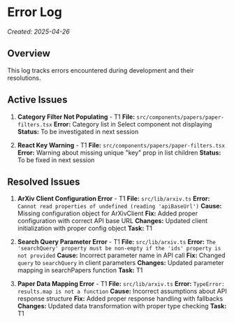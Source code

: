 # Error Log
*Created: 2025-04-26*

## Overview
This log tracks errors encountered during development and their resolutions.

## Active Issues
1. **Category Filter Not Populating** - T1
   **File:** `src/components/papers/paper-filters.tsx`
   **Error:** Category list in Select component not displaying
   **Status:** To be investigated in next session

2. **React Key Warning** - T1
   **File:** `src/components/papers/paper-filters.tsx`
   **Error:** Warning about missing unique "key" prop in list children
   **Status:** To be fixed in next session

## Resolved Issues
1. **ArXiv Client Configuration Error** - T1
   **File:** `src/lib/arxiv.ts`
   **Error:** `Cannot read properties of undefined (reading 'apiBaseUrl')`
   **Cause:** Missing configuration object for ArXivClient
   **Fix:** Added proper configuration with correct API base URL
   **Changes:** Updated client initialization with proper config object
   **Task:** T1

2. **Search Query Parameter Error** - T1
   **File:** `src/lib/arxiv.ts`
   **Error:** `The 'searchQuery' property must be non-empty if the 'ids' property is not provided`
   **Cause:** Incorrect parameter name in API call
   **Fix:** Changed `query` to `searchQuery` in client parameters
   **Changes:** Updated parameter mapping in searchPapers function
   **Task:** T1

3. **Paper Data Mapping Error** - T1
   **File:** `src/lib/arxiv.ts`
   **Error:** `TypeError: results.map is not a function`
   **Cause:** Incorrect assumptions about API response structure
   **Fix:** Added proper response handling with fallbacks
   **Changes:** Updated data transformation with proper type checking
   **Task:** T1
